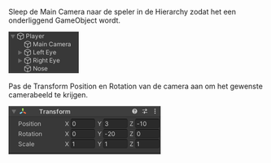 Sleep de Main Camera naar de speler in de Hierarchy zodat het een onderliggend GameObject wordt.

![Het venster Hierarchy met de main camera in de speler als een onderliggend game object.](images/camera-child.png)

Pas de Transform Position en Rotation van de camera aan om het gewenste camerabeeld te krijgen.

![De Transform-component voor de camera in het Inspector-venster met Position-instellingen X = 0, Y = 3, Z = -10 en Rotation Y = -20. ](images/camera-transform.png)
